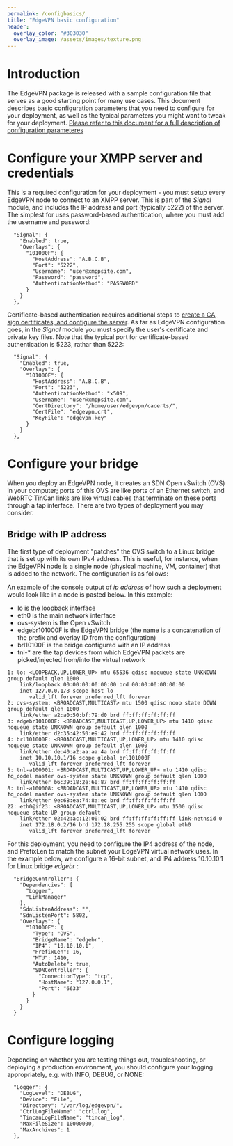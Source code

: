 ```yaml
---
permalink: /configbasics/
title: "EdgeVPN basic configuration"
header:
  overlay_color: "#303030"
  overlay_image: /assets/images/texture.png
---
```


# Introduction

The EdgeVPN package is released with a sample configuration file that serves as a good starting point for many use cases. This document describes basic configuration parameters that you need to configure for your deployment, as well as the typical parameters you might want to tweak for your deployment. [Please refer to this document for a full description of configuration parameteres](/configfile)

# Configure your XMPP server and credentials

This is a required configuration for your deployment - you must setup every EdgeVPN node to connect to an XMPP server. This is part of the _Signal_ module, and includes the IP address and port (typically 5222) of the server. The simplest for uses password-based authentication, where you must add the username and password:


```
  "Signal": {
    "Enabled": true,
    "Overlays": {
      "101000F": {
        "HostAddress": "A.B.C.B",
        "Port": "5222",
        "Username": "user@xmppsite.com",
        "Password": "password",
        "AuthenticationMethod": "PASSWORD"
      }
    }
  },
```

Certificate-based authentication requires additional steps to [create a CA, sign certificates, and configure the server](/openfireconfig). As far as EdgeVPN configuration goes, in the _Signal_ module you must specify the user's certificate and private key files. Note that the typical port for certificate-based authentication is 5223, rathar than 5222:

```
  "Signal": {
    "Enabled": true,
    "Overlays": {
      "101000F": {
        "HostAddress": "A.B.C.B",
        "Port": "5223",
        "AuthenticationMethod": "x509",
        "Username": "user@xmppsite.com",
        "CertDirectory": "/home/user/edgevpn/cacerts/",
        "CertFile": "edgevpn.crt",
        "KeyFile": "edgevpn.key"
      }
    }
  },
```

# Configure your bridge 

When you deploy an EdgeVPN node, it creates an SDN Open vSwitch (OVS) in your computer; ports of this OVS are like ports of an Ethernet switch, and WebRTC TinCan links are like virtual cables that terminate on these ports through a tap interface. There are two types of deployment you may consider. 

## Bridge with IP address

The first type of deployment "patches" the OVS switch to a Linux bridge that is set up with its own IPv4 address. This is useful, for instance, when the EdgeVPN node is a single node (physical machine, VM, container) that is added to the network. The configuration is as follows:

An example of the console output of _ip address_ of how such a deployment would look like in a node is pasted below. In this example:

* lo is the loopback interface
* eth0 is the main network interface
* ovs-system is the Open vSwitch
* edgebr101000F is the EdgeVPN bridge (the name is a concatenation of the prefix and overlay ID from the configuration)
* brl10100F is the bridge configured with an IP address
* tnl-* are the tap devices from which EdgeVPN packets are picked/injected from/into the virtual network

```
1: lo: <LOOPBACK,UP,LOWER_UP> mtu 65536 qdisc noqueue state UNKNOWN group default qlen 1000
    link/loopback 00:00:00:00:00:00 brd 00:00:00:00:00:00
    inet 127.0.0.1/8 scope host lo
       valid_lft forever preferred_lft forever
2: ovs-system: <BROADCAST,MULTICAST> mtu 1500 qdisc noop state DOWN group default qlen 1000
    link/ether a2:a0:50:bf:79:d0 brd ff:ff:ff:ff:ff:ff
3: edgebr101000F: <BROADCAST,MULTICAST,UP,LOWER_UP> mtu 1410 qdisc noqueue state UNKNOWN group default qlen 1000
    link/ether d2:35:42:50:e9:42 brd ff:ff:ff:ff:ff:ff
4: brl101000F: <BROADCAST,MULTICAST,UP,LOWER_UP> mtu 1410 qdisc noqueue state UNKNOWN group default qlen 1000
    link/ether de:40:a2:aa:aa:4a brd ff:ff:ff:ff:ff:ff
    inet 10.10.10.1/16 scope global brl101000F
       valid_lft forever preferred_lft forever
5: tnl-a100001: <BROADCAST,MULTICAST,UP,LOWER_UP> mtu 1410 qdisc fq_codel master ovs-system state UNKNOWN group default qlen 1000
    link/ether b6:39:18:2e:60:87 brd ff:ff:ff:ff:ff:ff
8: tnl-a100008: <BROADCAST,MULTICAST,UP,LOWER_UP> mtu 1410 qdisc fq_codel master ovs-system state UNKNOWN group default qlen 1000
    link/ether 9e:68:ea:74:8a:ec brd ff:ff:ff:ff:ff:ff
22: eth0@if23: <BROADCAST,MULTICAST,UP,LOWER_UP> mtu 1500 qdisc noqueue state UP group default 
    link/ether 02:42:ac:12:00:02 brd ff:ff:ff:ff:ff:ff link-netnsid 0
    inet 172.18.0.2/16 brd 172.18.255.255 scope global eth0
       valid_lft forever preferred_lft forever
```


For this deployment, you need to configure the IP4 address of the node, and PrefixLen to match the subnet your EdgeVPN virtual network uses. In the example below, we configure a 16-bit subnet, and IP4 address 10.10.10.1 for Linux bridge _edgebr_ :

```
  "BridgeController": {
    "Dependencies": [
      "Logger",
      "LinkManager"
    ],
    "SdnListenAddress": "",
    "SdnListenPort": 5802,
    "Overlays": {
      "101000F": {
        "Type": "OVS",
        "BridgeName": "edgebr",
        "IP4": "10.10.10.1",
        "PrefixLen": 16,
        "MTU": 1410,
        "AutoDelete": true,
        "SDNController": {
          "ConnectionType": "tcp",
          "HostName": "127.0.0.1",
          "Port": "6633"
        }
      }
    }
  }
```


# Configure logging

Depending on whether you are testing things out, troubleshooting, or deploying a production environment, you should configure your logging appropriately, e.g. with INFO, DEBUG, or NONE:
```
  "Logger": {
    "LogLevel": "DEBUG",
    "Device": "File",
    "Directory": "/var/log/edgevpn/",
    "CtrlLogFileName": "ctrl.log",
    "TincanLogFileName": "tincan_log",
    "MaxFileSize": 10000000,
    "MaxArchives": 1
  },
```
